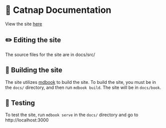 # 🌿 Catnap Documentation
View the site [here](https://iinsertNameHere.github.io/catnap-docs)

## ✏️ Editing the site
The source files for the site are in docs/src/

## 🚧 Building the site
The site utilizes [mdbook](https://github.com/rust-lang/mdBook) to build the site.
To build the site, you must be in the `docs/` directory, and then run `mdbook build`.
The site will be in `docs/book`.

## 🧪 Testing
To test the site, run `mdbook serve` in the `docs/` directory and go to http://localhost:3000
